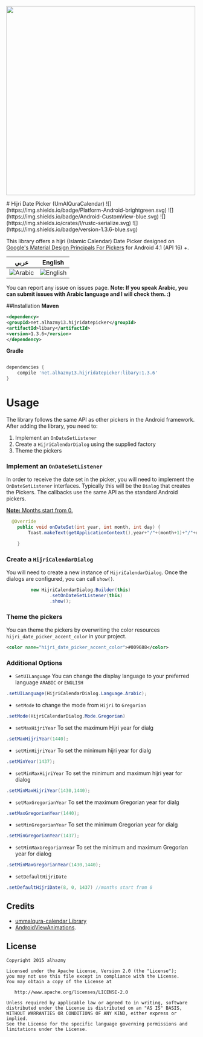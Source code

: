 <p align="left">
  <img src="https://cloud.githubusercontent.com/assets/4659608/12700270/e1730608-c7ed-11e5-8a18-a382fe7b63bd.png" width="500">
</p>
# Hijri Date Picker (UmAlQuraCalendar)
![](https://img.shields.io/badge/Platform-Android-brightgreen.svg)
![](https://img.shields.io/badge/Android-CustomView-blue.svg)
![](https://img.shields.io/crates/l/rustc-serialize.svg)
![](https://img.shields.io/badge/version-1.3.6-blue.svg)

This library offers a hijri (Islamic Calendar) Date Picker  designed on [Google's Material Design Principals For Pickers](http://www.google.com/design/spec/components/pickers.html) for Android 4.1 (API 16) +.

عربي | English
---- | ----
![Arabic](https://cloud.githubusercontent.com/assets/4659608/10579117/0466d434-767f-11e5-8172-534f1a47c608.png) | ![English](https://cloud.githubusercontent.com/assets/4659608/10579118/04684ee0-767f-11e5-8432-a9b5d67713f9.png) 

You can report any issue on issues page. **Note: If you speak Arabic, you can submit issues with Arabic language and I will check them. :)**

##Installation
**Maven**
```xml
<dependency>
<groupId>net.alhazmy13.hijridatepicker</groupId>
<artifactId>libary</artifactId>
<version>1.3.6</version>
</dependency>
```
**Gradle**
```gradle

dependencies {
	compile 'net.alhazmy13.hijridatepicker:libary:1.3.6'
}
```

# Usage
The library follows the same API as other pickers in the Android framework.
After adding the library, you need to:

1. Implement an `OnDateSetListener`
2. Create a `HijriCalendarDialog` using the supplied factory
3. Theme the pickers

### Implement an `OnDateSetListener`
In order to receive the date  set in the picker, you will need to implement the `OnDateSetListener`  interfaces. Typically this will be the `Dialog`  that creates the Pickers. The callbacks use the same API as the standard Android pickers.

<u><b>Note:</b> Months start from 0.</u>

```java
  @Override
    public void onDateSet(int year, int month, int day) {
        Toast.makeText(getApplicationContext(),year+"/"+(month+1)+"/"+day+"/",Toast.LENGTH_SHORT).show();

    }
```

### Create a `HijriCalendarDialog`
You will need to create a new instance of `HijriCalendarDialog`. Once the dialogs are configured, you can call `show()`.
```java
         new HijriCalendarDialog.Builder(this)
                .setOnDateSetListener(this)
                .show();
```

### Theme the pickers
You can theme the pickers by overwriting the color resources `hijri_date_picker_accent_color` in your project.
```xml
<color name="hijri_date_picker_accent_color">#009688</color>
```

### Additional Options
* `SetUILanguage` You can change the display language to your preferred language `ARABIC` or `ENGLISH`
```java
.setUILanguage(HijriCalendarDialog.Language.Arabic);
```
* `setMode` to change the mode from `Hijri` to `Gregorian`
```java
.setMode(HijriCalendarDialog.Mode.Gregorian)
```
* `setMaxHijriYear` To set the maximum Hijri year for dialg
```java
.setMaxHijriYear(1440);
```
* `setMinHijriYear` To set the minimum hijri year for dialg
```java
.setMinYear(1437);
```
* `setMinMaxHijriYear` To set the minimum and maximum hijri year for dialog
```java
.setMinMaxHijriYear(1430,1440);
```
* `setMaxGregorianYear` To set the maximum Gregorian year for dialg
```java
.setMaxGregorianYear(1440);
```
* `setMinGregorianYear` To set the minimum Gregorian year for dialg
```java
.setMinGregorianYear(1437);
```
* `setMinMaxGregorianYear` To set the minimum and maximum Gregorian year for dialog
```java
.setMinMaxGregorianYear(1430,1440);
```
* `setDefaultHijriDate`
```java
.setDefaultHijriDate(8, 0, 1437) //months start from 0
```

## Credits
* [ummalqura-calendar Library](https://github.com/msarhan/ummalqura-calendar) 
* [AndroidViewAnimations](https://github.com/daimajia/AndroidViewAnimations).


## License

    Copyright 2015 alhazmy

    Licensed under the Apache License, Version 2.0 (the "License");
    you may not use this file except in compliance with the License.
    You may obtain a copy of the License at

       http://www.apache.org/licenses/LICENSE-2.0

    Unless required by applicable law or agreed to in writing, software
    distributed under the License is distributed on an "AS IS" BASIS,
    WITHOUT WARRANTIES OR CONDITIONS OF ANY KIND, either express or implied.
    See the License for the specific language governing permissions and
    limitations under the License.
    

